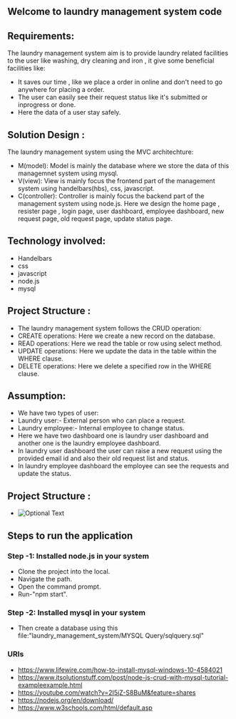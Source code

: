 ## Welcome to laundry management system code
## Requirements:
The laundry management system aim is to provide laundry related facilities to the user like washing, dry cleaning and iron , it give some beneficial facilities like:
- It saves our time , like we place a order in online and don't need to go anywhere for placing a order.
- The user can easily see their request status like it's submitted or inprogress or done.
- Here the data of a user stay safely. 

## Solution Design :
The laundry management system using the MVC architechture:
- M(model): Model is mainly the database where we store the data of this managemnet system using mysql.
- V(view): View is mainly focus the frontend part of the management system using handelbars(hbs), css, javascript.
- C(controller): Controller is mainly focus the backend part of the management system using node.js.
Here we design the home page , resister page , login page, user dashboard, employee dashboard, new request page, old request page, update status page.

## Technology involved:
- Handelbars
- css
- javascript
- node.js
- mysql

## Project Structure :
- The laundry management system follows the CRUD operation:
- CREATE operations: Here we create a new record on the database.
- READ operations: Here we read the table or row using select method.
- UPDATE operations: Here we update the data in the table within the WHERE clause.
- DELETE operations: Here we delete a specified row in the WHERE clause.

## Assumption:
- We have two types of user:
- Laundry user:- External person who can place a request.
- Laundry employee:- Internal employee to change status. 
- Here we have two dashboard one is laundry user dashboard and another one is the laundry employee dashboard.
- In laundry user dashboard the user can raise a new request using the provided email id and also their old request list and status.
- In laundry employee dashboard the employee can see the requests and update the status.  

## Project Structure :
- ![Optional Text](/image/projectstructure.png)


## Steps to run the application
  ### Step -1: Installed node.js in your system

- Clone the project into the local.
- Navigate the path.
- Open the command prompt.
- Run-"npm start".
 ### Step -2: Installed mysql in your system

 - Then create a database using this file:"laundry_management_system/MYSQL Query/sqlquery.sql"
 ### URls
- https://www.lifewire.com/how-to-install-mysql-windows-10-4584021
- https://www.itsolutionstuff.com/post/node-js-crud-with-mysql-tutorial-exampleexample.html
- https://youtube.com/watch?v=2I5jZ-S8BuM&feature=shares
- https://nodejs.org/en/download/
- https://www.w3schools.com/html/default.asp

